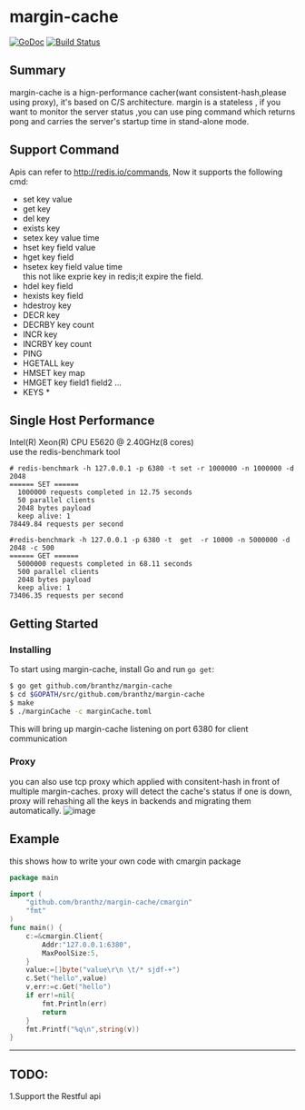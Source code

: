 # margin-cache

[![GoDoc](https://godoc.org/github.com/branthz/margin-cache?status.svg)](https://godoc.org/github.com/branthz/margin-cache)
[![Build Status](https://travis-ci.org/branthz/margin-cache.svg?branch=master)](https://travis-ci.org/branthz/margin-cache)

## Summary
margin-cache is a hign-performance cacher(want consistent-hash,please using proxy), it's based on C/S architecture.
margin is a stateless , if you want to monitor the server status ,you can use ping command which returns pong and carries the server's startup time in stand-alone mode. 

## Support Command
Apis can refer to http://redis.io/commands, Now it supports the following cmd:
* set key value                                      
* get key                                                
* del key                                               
* exists key                                             
* setex key value time                                   
* hset key field value                                   
* hget key field                                            
* hsetex  key field value time                           
this not like exprie key in redis;it expire the field.
* hdel key field                                         
* hexists key field                                     
* hdestroy key                                            
* DECR key 						 
* DECRBY key count									
* INCR   key 						  
* INCRBY  key count					 
* PING							
* HGETALL key						  
* HMSET key map						  
* HMGET key field1 field2 ...				  
* KEYS *      						  

## Single Host Performance

Intel(R) Xeon(R) CPU E5620  @ 2.40GHz(8 cores)  
use the redis-benchmark tool
```
# redis-benchmark -h 127.0.0.1 -p 6380 -t set -r 1000000 -n 1000000 -d 2048
====== SET ======
  1000000 requests completed in 12.75 seconds
  50 parallel clients
  2048 bytes payload
  keep alive: 1
78449.84 requests per second

#redis-benchmark -h 127.0.0.1 -p 6380 -t  get  -r 10000 -n 5000000 -d 2048 -c 500
====== GET ======
  5000000 requests completed in 68.11 seconds
  500 parallel clients
  2048 bytes payload
  keep alive: 1
73406.35 requests per second
```

## Getting Started
### Installing
To start using margin-cache, install Go and run `go get`:

```sh
$ go get github.com/branthz/margin-cache
$ cd $GOPATH/src/github.com/branthz/margin-cache
$ make
$ ./marginCache -c marginCache.toml
```
This will bring up margin-cache listening on port 6380 for client communication 

### Proxy
you can also use tcp proxy which applied with consitent-hash in front of multiple margin-caches.
proxy will detect the cache's status if one is down, proxy will rehashing all the keys in backends and migrating them automatically. 
![image](https://raw.githubusercontent.com/branthz/resource/master/pic/proxy-margin.png)
## Example
this shows how to write your own code with cmargin package 
```go
package main

import (
	"github.com/branthz/margin-cache/cmargin"
	"fmt"
)
func main() {
	c:=&cmargin.Client{
		Addr:"127.0.0.1:6380",
		MaxPoolSize:5,
	}	
	value:=[]byte("value\r\n \t/* sjdf-+")
	c.Set("hello",value)
	v,err:=c.Get("hello")
	if err!=nil{
		fmt.Println(err)
        return
	}
	fmt.Printf("%q\n",string(v))
}
```
----------------------------------------------------
## TODO:
1.Support the Restful api  


